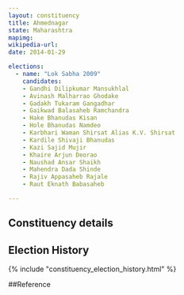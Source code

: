 ```yaml
---
layout: constituency
title: Ahmednagar
state: Maharashtra
mapimg: 
wikipedia-url: 
date: 2014-01-29

elections: 
  - name: "Lok Sabha 2009"
    candidates: 
    - Gandhi Dilipkumar Mansukhlal 
    - Avinash Malharrao Ghodake 
    - Gadakh Tukaram Gangadhar 
    - Gaikwad Balasaheb Ramchandra 
    - Hake Bhanudas Kisan 
    - Hole Bhanudas Namdeo 
    - Karbhari Waman Shirsat Alias K.V. Shirsat 
    - Kardile Shivaji Bhanudas 
    - Kazi Sajid Mujir 
    - Khaire Arjun Deorao 
    - Naushad Ansar Shaikh 
    - Mahendra Dada Shinde 
    - Rajiv Appasaheb Rajale 
    - Raut Eknath Babasaheb 

---
```

## Constituency details


## Election History
{% include "constituency_election_history.html" %}

##Reference
